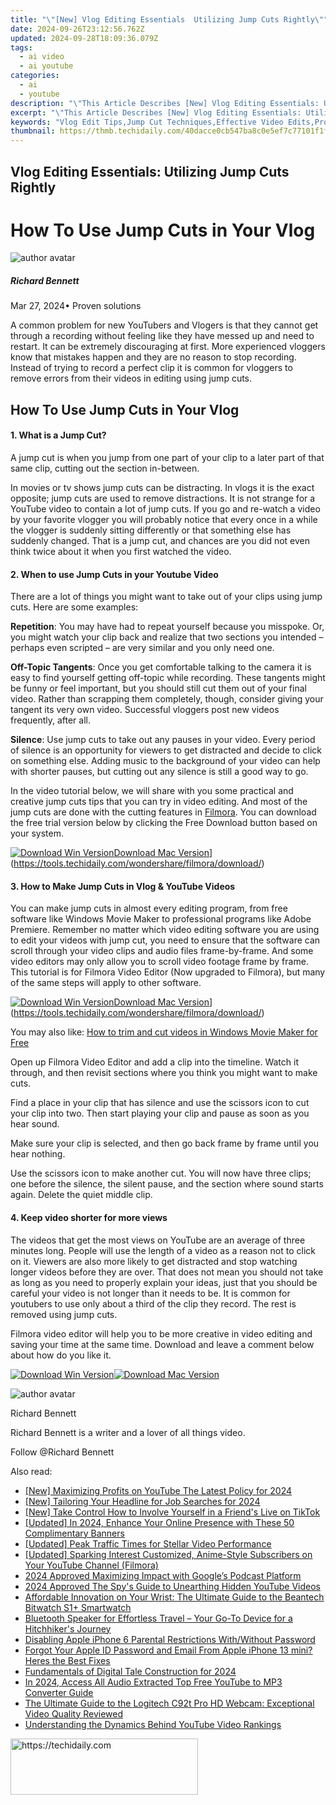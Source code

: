 ```yaml
---
title: "\"[New] Vlog Editing Essentials  Utilizing Jump Cuts Rightly\""
date: 2024-09-26T23:12:56.762Z
updated: 2024-09-28T18:09:36.079Z
tags:
  - ai video
  - ai youtube
categories:
  - ai
  - youtube
description: "\"This Article Describes [New] Vlog Editing Essentials: Utilizing Jump Cuts Rightly\""
excerpt: "\"This Article Describes [New] Vlog Editing Essentials: Utilizing Jump Cuts Rightly\""
keywords: "Vlog Edit Tips,Jump Cut Techniques,Effective Video Edits,Professional Editing Guide,Efficient Editing Skills,Editing Best Practices,Short Cuts in Video Editing"
thumbnail: https://thmb.techidaily.com/40dacce0cb547ba8c0e5ef7c77101f1f8b7f316b2e066f32c3a4f5370faddce4.jpg
---
```


## Vlog Editing Essentials: Utilizing Jump Cuts Rightly

# How To Use Jump Cuts in Your Vlog

![author avatar](https://images.wondershare.com/filmora/article-images/richard-bennett.jpg)

##### Richard Bennett

 Mar 27, 2024• Proven solutions

A common problem for new YouTubers and Vlogers is that they cannot get through a recording without feeling like they have messed up and need to restart. It can be extremely discouraging at first. More experienced vloggers know that mistakes happen and they are no reason to stop recording. Instead of trying to record a perfect clip it is common for vloggers to remove errors from their videos in editing using jump cuts.

## How To Use Jump Cuts in Your Vlog

#### 1\. What is a Jump Cut?

A jump cut is when you jump from one part of your clip to a later part of that same clip, cutting out the section in-between.

In movies or tv shows jump cuts can be distracting. In vlogs it is the exact opposite; jump cuts are used to remove distractions. It is not strange for a YouTube video to contain a lot of jump cuts. If you go and re-watch a video by your favorite vlogger you will probably notice that every once in a while the vlogger is suddenly sitting differently or that something else has suddenly changed. That is a jump cut, and chances are you did not even think twice about it when you first watched the video.

#### 2\. When to use Jump Cuts in your Youtube Video

There are a lot of things you might want to take out of your clips using jump cuts. Here are some examples:

**Repetition**: You may have had to repeat yourself because you misspoke. Or, you might watch your clip back and realize that two sections you intended – perhaps even scripted – are very similar and you only need one.

**Off-Topic Tangents**: Once you get comfortable talking to the camera it is easy to find yourself getting off-topic while recording. These tangents might be funny or feel important, but you should still cut them out of your final video. Rather than scrapping them completely, though, consider giving your tangent its very own video. Successful vloggers post new videos frequently, after all.

**Silence**: Use jump cuts to take out any pauses in your video. Every period of silence is an opportunity for viewers to get distracted and decide to click on something else. Adding music to the background of your video can help with shorter pauses, but cutting out any silence is still a good way to go.

In the video tutorial below, we will share with you some practical and creative jump cuts tips that you can try in video editing. And most of the jump cuts are done with the cutting features in [Filmora](https://tools.techidaily.com/wondershare/filmora/download/). You can download the free trial version below by clicking the Free Download button based on your system.

[![Download Win Version](https://images.wondershare.com/filmora/guide/download-btn-win.jpg)](https://tools.techidaily.com/wondershare/filmora/download/)[Download Mac Version](https://images.wondershare.com/filmora/guide/download-btn-mac.jpg)](https://tools.techidaily.com/wondershare/filmora/download/)

#### 3\. How to Make Jump Cuts in Vlog & YouTube Videos

You can make jump cuts in almost every editing program, from free software like Windows Movie Maker to professional programs like Adobe Premiere. Remember no matter which video editing software you are using to edit your videos with jump cut, you need to ensure that the software can scroll through your video clips and audio files frame-by-frame. And some video editors may only allow you to scroll video footage frame by frame. This tutorial is for Filmora Video Editor (Now upgraded to Filmora), but many of the same steps will apply to other software.

[![Download Win Version](https://images.wondershare.com/filmora/guide/download-btn-win.jpg)](https://tools.techidaily.com/wondershare/filmora/download/)[Download Mac Version](https://images.wondershare.com/filmora/guide/download-btn-mac.jpg)](https://tools.techidaily.com/wondershare/filmora/download/)

You may also like: [How to trim and cut videos in Windows Movie Maker for Free](https://tools.techidaily.com/wondershare/filmora/download/)

Open up Filmora Video Editor and add a clip into the timeline. Watch it through, and then revisit sections where you think you might want to make cuts.

Find a place in your clip that has silence and use the scissors icon to cut your clip into two. Then start playing your clip and pause as soon as you hear sound.

Make sure your clip is selected, and then go back frame by frame until you hear nothing.

Use the scissors icon to make another cut. You will now have three clips; one before the silence, the silent pause, and the section where sound starts again. Delete the quiet middle clip.

#### 4\. Keep video shorter for more views

The videos that get the most views on YouTube are an average of three minutes long. People will use the length of a video as a reason not to click on it. Viewers are also more likely to get distracted and stop watching longer videos before they are over. That does not mean you should not take as long as you need to properly explain your ideas, just that you should be careful your video is not longer than it needs to be. It is common for youtubers to use only about a third of the clip they record. The rest is removed using jump cuts.

Filmora video editor will help you to be more creative in video editing and saving your time at the same time. Download and leave a comment below about how do you like it.

[![Download Win Version](https://images.wondershare.com/filmora/guide/download-btn-win.jpg)](https://tools.techidaily.com/wondershare/filmora/download/)[![Download Mac Version](https://images.wondershare.com/filmora/guide/download-btn-mac.jpg)](https://tools.techidaily.com/wondershare/filmora/download/)

![author avatar](https://images.wondershare.com/filmora/article-images/richard-bennett.jpg)

Richard Bennett

Richard Bennett is a writer and a lover of all things video.

Follow @Richard Bennett

<ins class="adsbygoogle"
     style="display:block"
     data-ad-format="autorelaxed"
     data-ad-client="ca-pub-7571918770474297"
     data-ad-slot="1223367746"></ins>

<ins class="adsbygoogle"
     style="display:block"
     data-ad-client="ca-pub-7571918770474297"
     data-ad-slot="8358498916"
     data-ad-format="auto"
     data-full-width-responsive="true"></ins>

<span class="atpl-alsoreadstyle">Also read:</span>
<div><ul>
<li><a href="https://youtube-data.techidaily.com/aximizing-profits-on-youtube-the-latest-policy-for-2024/"><u>[New] Maximizing Profits on YouTube The Latest Policy for 2024</u></a></li>
<li><a href="https://fox-access.techidaily.com/new-tailoring-your-headline-for-job-searches-for-2024/"><u>[New] Tailoring Your Headline for Job Searches for 2024</u></a></li>
<li><a href="https://tiktok-clips.techidaily.com/new-take-control-how-to-involve-yourself-in-a-friends-live-on-tiktok/"><u>[New] Take Control How to Involve Yourself in a Friend's Live on TikTok</u></a></li>
<li><a href="https://youtube-data.techidaily.com/ed-in-2024-enhance-your-online-presence-with-these-50-complimentary-banners/"><u>[Updated] In 2024, Enhance Your Online Presence with These 50 Complimentary Banners</u></a></li>
<li><a href="https://youtube-data.techidaily.com/ed-peak-traffic-times-for-stellar-video-performance/"><u>[Updated] Peak Traffic Times for Stellar Video Performance</u></a></li>
<li><a href="https://youtube-data.techidaily.com/ed-sparking-interest-customized-anime-style-subscribers-on-your-youtube-channel-filmora/"><u>[Updated] Sparking Interest Customized, Anime-Style Subscribers on Your YouTube Channel (Filmora)</u></a></li>
<li><a href="https://extra-guidance.techidaily.com/2024-approved-maximizing-impact-with-googles-podcast-platform/"><u>2024 Approved Maximizing Impact with Google’s Podcast Platform</u></a></li>
<li><a href="https://youtube-data.techidaily.com/approved-the-spys-guide-to-unearthing-hidden-youtube-videos/"><u>2024 Approved The Spy's Guide to Unearthing Hidden YouTube Videos</u></a></li>
<li><a href="https://buynow-tips.techidaily.com/affordable-innovation-on-your-wrist-the-ultimate-guide-to-the-beantech-bitwatch-s1plus-smartwatch/"><u>Affordable Innovation on Your Wrist: The Ultimate Guide to the Beantech Bitwatch S1+ Smartwatch</u></a></li>
<li><a href="https://vp-tips.techidaily.com/bluetooth-speaker-for-effortless-travel-your-go-to-device-for-a-hitchhikers-journey/"><u>Bluetooth Speaker for Effortless Travel – Your Go-To Device for a Hitchhiker's Journey</u></a></li>
<li><a href="https://ios-unlock.techidaily.com/disabling-apple-iphone-6-parental-restrictions-withwithout-password-by-drfone-ios/"><u>Disabling Apple iPhone 6 Parental Restrictions With/Without Password</u></a></li>
<li><a href="https://apple-account.techidaily.com/forgot-your-apple-id-password-and-email-from-apple-iphone-13-mini-heres-the-best-fixes-by-drfone-ios/"><u>Forgot Your Apple ID Password and Email From Apple iPhone 13 mini? Heres the Best Fixes</u></a></li>
<li><a href="https://some-knowledge.techidaily.com/fundamentals-of-digital-tale-construction-for-2024/"><u>Fundamentals of Digital Tale Construction for 2024</u></a></li>
<li><a href="https://youtube-data.techidaily.com/24-access-all-audio-extracted-top-free-youtube-to-mp3-converter-guide/"><u>In 2024, Access All Audio Extracted Top Free YouTube to MP3 Converter Guide</u></a></li>
<li><a href="https://buynow-info.techidaily.com/the-ultimate-guide-to-the-logitech-c92t-pro-hd-webcam-exceptional-video-quality-reviewed/"><u>The Ultimate Guide to the Logitech C92t Pro HD Webcam: Exceptional Video Quality Reviewed</u></a></li>
<li><a href="https://youtube-data.techidaily.com/standing-the-dynamics-behind-youtube-video-rankings/"><u>Understanding the Dynamics Behind YouTube Video Rankings</u></a></li>
</ul></div>

<!-- affiliate ads begin -->
<a href="https://laganoo.pxf.io/c/5597632/1528689/16446" target="_top" id="1528689">
  <img src="//a.impactradius-go.com/display-ad/16446-1528689" border="0" alt="https://techidaily.com" width="300" height="90"/>
</a>
<img height="0" width="0" src="https://laganoo.pxf.io/i/5597632/1528689/16446" style="position:absolute;visibility:hidden;" border="0" />
<!-- affiliate ads end -->

